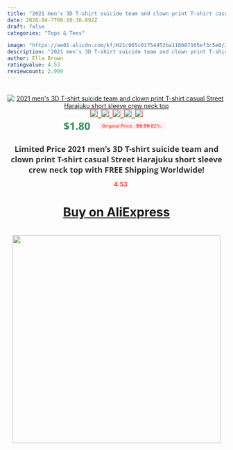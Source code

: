 ```yaml
---
title: "2021 men's 3D T-shirt suicide team and clown print T-shirt casual Street Harajuku short sleeve crew neck top"
date: 2020-04-7T08:10:36.892Z
draft: false
categories: "Tops & Tees"

image: "https://ae01.alicdn.com/kf/H21c965c01754452ba110687105ef3c5e0/2021-men-s-3D-T-shirt-suicide-team-and-clown-print-T-shirt-casual-Street-Harajuku.jpg"
description: "2021 men's 3D T-shirt suicide team and clown print T-shirt casual Street Harajuku short sleeve crew neck top"
author: Ella Brown
ratingvalue: 4.53
reviewcount: 2.999
---
```

<br>
<div style="text-align: center;">
<a href="https://s.click.aliexpress.com/e/_AtY1yt" target="_blank" rel="nofollow noopener noreferrer"><img alt="2021 men's 3D T-shirt suicide team and clown print T-shirt casual Street Harajuku short sleeve crew neck top" class="magnifier-image" src="https://ae01.alicdn.com/kf/H21c965c01754452ba110687105ef3c5e0/2021-men-s-3D-T-shirt-suicide-team-and-clown-print-T-shirt-casual-Street-Harajuku.jpg_640x640.jpg">
<br>
<img style="border:1px solid salmon" src="https://ae01.alicdn.com/kf/H21c965c01754452ba110687105ef3c5e0/2021-men-s-3D-T-shirt-suicide-team-and-clown-print-T-shirt-casual-Street-Harajuku.jpg_120x120.jpg">&nbsp;&nbsp;<img style="border:1px solid salmon" src="https://ae01.alicdn.com/kf/H51353c7a77e24530ac2b89a1171120110/2021-men-s-3D-T-shirt-suicide-team-and-clown-print-T-shirt-casual-Street-Harajuku.jpg_120x120.jpg">&nbsp;&nbsp;<img style="border:1px solid salmon" src="https://ae01.alicdn.com/kf/H9a24f016097e4fcc91b1b7321b8400b8w/2021-men-s-3D-T-shirt-suicide-team-and-clown-print-T-shirt-casual-Street-Harajuku.jpg_120x120.jpg">&nbsp;&nbsp;<img style="border:1px solid salmon" src="https://ae01.alicdn.com/kf/H96a9977bbd1a46b0b1179a72277a87ccm/2021-men-s-3D-T-shirt-suicide-team-and-clown-print-T-shirt-casual-Street-Harajuku.jpg_120x120.jpg">&nbsp;&nbsp;<img style="border:1px solid salmon" src="https://ae01.alicdn.com/kf/Hbf713b19085a4ac9a034a25e928fc404k/2021-men-s-3D-T-shirt-suicide-team-and-clown-print-T-shirt-casual-Street-Harajuku.jpg_120x120.jpg"></a></div><br0>
<div style="text-align: center;"><span style="background-color: white; border: 0px; box-sizing: border-box; color: seagreen; display: inline-block; font-family: &quot;open sans&quot; , &quot;arial&quot; , &quot;helvetica&quot; , sans-serif , &quot;heiti&quot;; font-size: 24px; font-stretch: inherit; font-weight: 700; line-height: inherit; margin: 0px 10px 0px 0px; padding: 0px; vertical-align: middle;">$1.80 </span>
<span style="background: rgb(255 , 241 , 241); border-radius: 3px; border: 0px; box-sizing: border-box; color: #ff4747; display: inline-block; font-family: inherit; font-size: 12px; font-stretch: inherit; font-style: inherit; font-variant: inherit; font-weight: 600; line-height: inherit; margin: 0px; padding: 2px 5px; transform: scale(0.9); vertical-align: middle;">Original Price : <b style="text-decoration: line-through;">$9.99 </b> 82%&nbsp;&nbsp;</span></div>
<h1 style="color: #333333; display: inline-block; font-family: &quot;open sans&quot; , &quot;arial&quot; , &quot;helvetica&quot; , sans-serif , &quot;heiti&quot;; font-size: 18px; font-stretch: inherit; font-weight: 700; text-align: center;">Limited Price 2021 men's 3D T-shirt suicide team and clown print T-shirt casual Street Harajuku short sleeve crew neck top with FREE Shipping Worldwide!</h1>
<div style="color: #ff4747; text-align: center;">
<img src="https://4.bp.blogspot.com/-M0ZcTcb-5uY/XleCXlxnR4I/AAAAAAAAAEc/OrjgMkXV1oMQFaCRZj5HQwOCBcu3w1FegCPcBGAYYCw/s1600/star.png" style="height: 15px;">&nbsp;<b>4.53</b></div>
<div class="button_cont" align="center"><a class="buynow_a" href="https://s.click.aliexpress.com/e/_AtY1yt" target="_blank" rel="nofollow noopener noreferrer"><H1>Buy on AliExpress</H1></a></div><br>
<div class="separator" style="clear: both; text-align: center;">
<img src="https://lh3.googleusercontent.com/-pTy5HemUv9M/XlePHvY0dAI/AAAAAAAAAE4/0nX5iRUoIWY8eMW9Dpxeirr157OZliDIgCLcBGAsYHQ/s1600/badge.gif" width="480">
</div>
